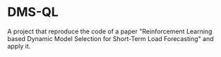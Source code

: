 # DMS-QL
A project that reproduce the code of a paper "Reinforcement Learning based Dynamic Model Selection for Short-Term Load Forecasting" and apply it.
